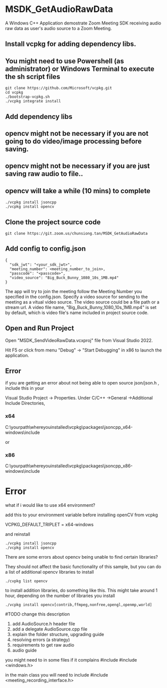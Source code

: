 # MSDK_GetAudioRawData

A Windows C++ Application demostrate Zoom Meeting SDK receiving audio raw data as user's audio source to a Zoom Meeting.

## Install vcpkg for adding dependency libs.
## You might need to use Powershell (as administrator) or Windows Terminal to execute the sh script files
```
git clone https://github.com/Microsoft/vcpkg.git
cd vcpkg
./bootstrap-vcpkg.sh
./vcpkg integrate install
```

## Add dependency libs
## opencv might not be necessary if you are not going to do video/image processing before saving.
## opencv might not be necessary if you are just saving raw audio to file..
## opencv will take a while (10 mins) to complete

```
./vcpkg install jsoncpp
./vcpkg install opencv
```

## Clone the project source code

```
git clone https://git.zoom.us/chunsiong.tan/MSDK_GetAudioRawData
```

## Add config to config.json

```
{
  "sdk_jwt": "<your_sdk_jwt>",
  "meeting_number": <meeting_number_to_join>,
  "passcode": "<passcode>",
  "video_source": "Big_Buck_Bunny_1080_10s_1MB.mp4"
}
```

The app will try to join the meeting follow the Meeting Number you specified in the config.json. Specify a video source for sending to the meeting as a vitual video source. The video source could be a file path or a stream url. A video file name, "Big_Buck_Bunny_1080_10s_1MB.mp4" is set by default, which is video file's name included in project source code.

## Open and Run Project

Open "MSDK_SendVideoRawData.vcxproj" file from Visual Studio 2022.

Hit F5 or click from menu "Debug" -> "Start Debugging" in x86 to launch the application.


## Error

if you are getting an error about not being able to open source json/json.h , include this in your

Visual Studio Project -> Properties. Under C/C++ ->General ->Additional Include Directories,

 ### x64
 C:\yourpath\whereyouinstalled\vcpkg\packages\jsoncpp_x64-windows\include
 
 or

 ### x86
 C:\yourpath\whereyouinstalled\vcpkg\packages\jsoncpp_x86-windows\include

  # Error

  what if i would like to use x64 environment?

  add this to your environment variable before installing openCV from vcpkg

  VCPKG_DEFAULT_TRIPLET = x64-windows

  and reinstall

  ```
  ./vcpkg install jsoncpp
  ./vcpkg install opencv
  ```

  There are some errors about opencv being unable to find certain libraries?

  They should not affect the basic functionality of this sample, but you can do a list of additional opencv libraries to install
  ```
  ./cvpkg list opencv
  ```

  to install addition libraries, do something like this. This might take around 1 hour, depending on the number of libraries you install
  ```
  ./vcpkg install opencv[contrib,ffmpeg,nonfree,opengl,openmp,world]
  ```
 


#TODO change this description

1. add AudioSource.h header file
2. add a delegate AudioSource.cpp file
3. explain the folder structure, upgrading guide
4. resolving errors (a strategy)
5. requirements to get raw audio
6. audio guide

you might need to in some files if it complains
#include <cstdint>
#include <windows.h>

in the main class you will need to include
#include <meeting_recording_interface.h>